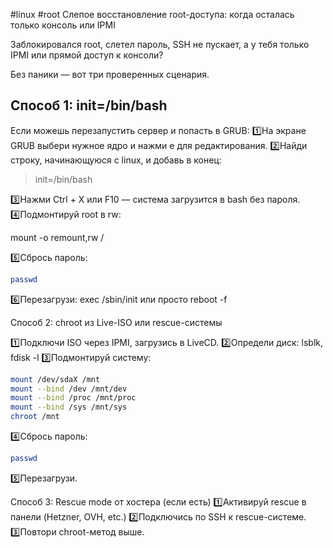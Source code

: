 #linux #root
Слепое восстановление root-доступа: когда осталась только консоль или IPMI

Заблокировался root, слетел пароль, SSH не пускает, а у тебя только IPMI или прямой доступ к консоли? 

Без паники — вот три проверенных сценария.

## Способ 1: init=/bin/bash

Если можешь перезапустить сервер и попасть в GRUB:
1️⃣На экране GRUB выбери нужное ядро и нажми e для редактирования.
2️⃣Найди строку, начинающуюся с linux, и добавь в конец:

>init=/bin/bash

3️⃣Нажми Ctrl + X или F10 — система загрузится в bash без пароля.
4️⃣Подмонтируй root в rw:

mount -o remount,rw /

5️⃣Сбрось пароль:

```sh
passwd
```

6️⃣Перезагрузи: exec /sbin/init или просто reboot -f

Способ 2: chroot из Live-ISO или rescue-системы

1️⃣Подключи ISO через IPMI, загрузись в LiveCD.
2️⃣Определи диск: lsblk, fdisk -l
3️⃣Подмонтируй систему:

```sh 
mount /dev/sdaX /mnt
mount --bind /dev /mnt/dev
mount --bind /proc /mnt/proc
mount --bind /sys /mnt/sys
chroot /mnt
```

4️⃣Сбрось пароль: 
```sh
passwd
```

5️⃣Перезагрузи.

Способ 3: Rescue mode от хостера (если есть)
1️⃣Активируй rescue в панели (Hetzner, OVH, etc.)
2️⃣Подключись по SSH к rescue-системе.
3️⃣Повтори chroot-метод выше.